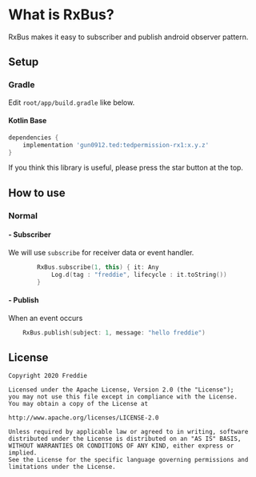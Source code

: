 # What is RxBus?

RxBus makes it easy to subscriber and publish android observer pattern.



## Setup


### Gradle

Edit `root/app/build.gradle` like below.

#### Kotlin Base
```gradle
dependencies {
    implementation 'gun0912.ted:tedpermission-rx1:x.y.z'
}
```

If you think this library is useful, please press the star button at the top.


## How to use

### Normal
#### - Subscriber
We will use `subscribe` for receiver data or event handler.

```Kotlin
        RxBus.subscribe(1, this) { it: Any
            Log.d(tag : "freddie", lifecycle : it.toString())
        }
```


#### - Publish
When an event occurs
```Kotlin
    RxBus.publish(subject: 1, message: "hello freddie")

```



## License 
 ```code
Copyright 2020 Freddie

Licensed under the Apache License, Version 2.0 (the "License");
you may not use this file except in compliance with the License.
You may obtain a copy of the License at

http://www.apache.org/licenses/LICENSE-2.0

Unless required by applicable law or agreed to in writing, software
distributed under the License is distributed on an "AS IS" BASIS,
WITHOUT WARRANTIES OR CONDITIONS OF ANY KIND, either express or implied.
See the License for the specific language governing permissions and
limitations under the License.
```
